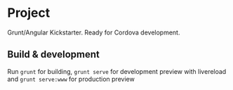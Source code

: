 # Project

Grunt/Angular Kickstarter. Ready for Cordova development.

## Build & development

Run `grunt` for building, `grunt serve` for development preview with livereload and `grunt serve:www` for production preview



